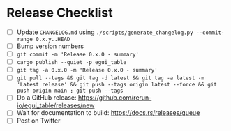 # Release Checklist

* [ ] Update `CHANGELOG.md` using `./scripts/generate_changelog.py --commit-range 0.x.y..HEAD`
* [ ] Bump version numbers
* [ ] `git commit -m 'Release 0.x.0 - summary'`
* [ ] `cargo publish --quiet -p egui_table`
* [ ] `git tag -a 0.x.0 -m 'Release 0.x.0 - summary'`
* [ ] `git pull --tags && git tag -d latest && git tag -a latest -m 'Latest release' && git push --tags origin latest --force && git push origin main ; git push --tags`
* [ ] Do a GitHub release: https://github.com/rerun-io/egui_table/releases/new
* [ ] Wait for documentation to build: https://docs.rs/releases/queue
* [ ] Post on Twitter
